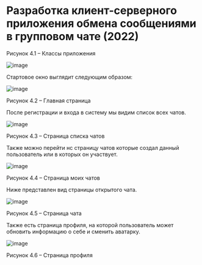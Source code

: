 # Разработка клиент-серверного приложения обмена сообщениями в групповом чате (2022)

Рисунок 4.1 – Классы приложения

![image](https://github.com/Evgescha/Course_work_-_Group_chat/assets/38140129/bfbd2049-8ce1-4532-99a3-eec8e7f6e395)


Стартовое окно выглядит следующим образом:

![image](https://github.com/Evgescha/Course_work_-_Group_chat/assets/38140129/c8f0c55d-6da4-45a3-95a1-c1bd486571e5)

Рисунок 4.2 – Главная страница

После регистрации и входа в систему мы видим список всех чатов.

![image](https://github.com/Evgescha/Course_work_-_Group_chat/assets/38140129/b6b5b7aa-88f4-4beb-b8ce-4bfba27bf247)

Рисунок 4.3 – Страница списка чатов

Также можно перейти нс страницу чатов которые создал данный пользователь или в которых он участвует.

![image](https://github.com/Evgescha/Course_work_-_Group_chat/assets/38140129/4b1d09c3-6d60-4f54-9fe0-60f0d327d59e)

Рисунок 4.4 – Страница моих чатов

Ниже представлен вид страницы открытого чата. 

![image](https://github.com/Evgescha/Course_work_-_Group_chat/assets/38140129/eebc05ef-1e66-4182-8f74-c2f645756087)

Рисунок 4.5 – Страница чата

Также есть страница профиля, на которой пользователь может обновить информацию о себе и сменить аватарку.

![image](https://github.com/Evgescha/Course_work_-_Group_chat/assets/38140129/c533c478-5306-49b0-b458-cdd1a41d0fad)

Рисунок 4.6 – Страница профиля

